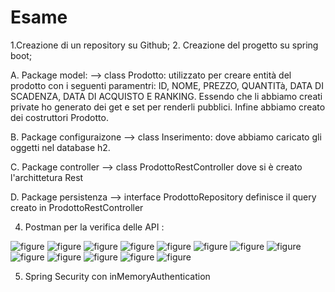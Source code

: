 # Esame

1.Creazione di un repository su Github;
2. Creazione del progetto su spring boot;

A. Package model: --> class Prodotto: utilizzato per creare entità del prodotto con i seguenti paramentri:
ID, NOME, PREZZO, QUANTITà, DATA DI SCADENZA, DATA DI ACQUISTO E RANKING. 
Essendo che li abbiamo creati private ho generato dei get e set per renderli pubblici.
Infine abbiamo creato dei costruttori Prodotto.
    
B. Package configuraizone --> class Inserimento: dove abbiamo caricato gli oggetti nel database h2.

C. Package controller --> class ProdottoRestController dove si è creato l'archittetura Rest

D. Package persistenza --> interface ProdottoRepository definisce il query creato in ProdottoRestController

4. Postman per la verifica delle API :

![figure](Springwebgestioneprodotti/Immagini%20°-°/Tutti%20i%20prodotti.png "http://localhost:8080/prodotto")
![figure](Springwebgestioneprodotti/Immagini%20°-°/by%20id.png "http://localhost:8080/prodotto/1")
![figure](Springwebgestioneprodotti/Immagini%20°-°/Nuovo%20prodotto.png "http://localhost:8080/prodotto")
![figure](Springwebgestioneprodotti/Immagini%20°-°/delete%20giusto.png "http://localhost:8080/prodotto/4")
![figure](Springwebgestioneprodotti/Immagini%20°-°/Aggiorna.png "http://localhost:8080/prodotto")
![figure](Springwebgestioneprodotti/Immagini%20°-°/Datadiscadenza.png "http://localhost:8080/prodotto/datascadenza?datada=27-07-2024&dataa=29-07-2024")
![figure](Springwebgestioneprodotti/Immagini%20°-°/datadiacquisto.png "http://localhost:8080/prodotto/datadiacquisto?datada=08-07-2022&dataa=10-07-2022")
![figure](Springwebgestioneprodotti/Immagini%20°-°/ranking.png "http://localhost:8080/prodotto/ranking?min=1&max=5")
![figure](Springwebgestioneprodotti/Immagini%20°-°/ranking%20min.png "http://localhost:8080/prodotto/rankingmin?min=0.0")
![figure](Springwebgestioneprodotti/Immagini%20°-°/caricafile.png "http://localhost:8080/caricafile")
![figure](Springwebgestioneprodotti/Immagini%20°-°/N.png "http://localhost:8080/prodotto/nome?nome=Biscotti")
![figure](Springwebgestioneprodotti/Immagini%20°-°/Prezzo.png "http://localhost:8080/prodotto/prezzo?max=3")
![figure](Springwebgestioneprodotti/Immagini%20°-°/Quantità.png "http://localhost:8080/prodotto/quantità?max=7")

5. Spring Security con inMemoryAuthentication
